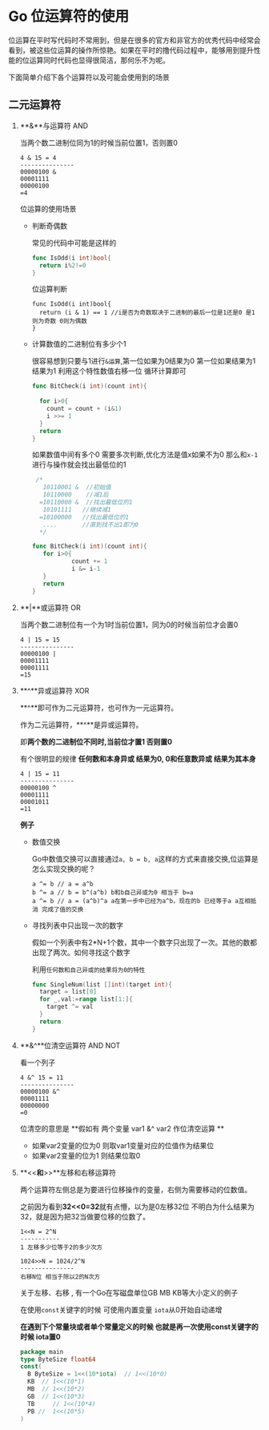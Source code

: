 # Go 位运算符的使用

位运算在平时写代码时不常用到，但是在很多的官方和非官方的优秀代码中经常会看到，被这些位运算的操作所惊艳。如果在平时的撸代码过程中，能够用到提升性能的位运算同时代码也显得很简洁，那何乐不为呢。

下面简单介绍下各个运算符以及可能会使用到的场景

## 二元运算符

1. **&**与运算符 AND

   当两个数二进制位同为1的时候当前位置1，否则置0

   ```
   4 & 15 = 4
   ---------------
   00000100 &
   00001111
   00000100
   =4
   ```

   位运算的使用场景

   - 判断奇偶数

     常见的代码中可能是这样的

     ```go
     func IsOdd(i int)bool{
       return i%2!=0
     }
     ```

     位运算判断

     ```
     func IsOdd(i int)bool{
       return (i & 1) == 1 //i是否为奇数取决于二进制的最后一位是1还是0 是1则为奇数 0则为偶数
     }
     ```

   - 计算数值的二进制位有多少个1

     很容易想到只要与1进行`&运算`,第一位如果为0结果为0 第一位如果结果为1 结果为1 利用这个特性数值右移一位 循环计算即可

     ```go
     func BitCheck(i int)(count int){
       
       for i>0{
         count = count + (i&1)
         i >>= 1
       }
       return 
     }
     ```

     如果数值中间有多个0 需要多次判断,优化方法是值x如果不为0 那么和`x-1`进行与操作就会找出最低位的1

     ```go
      /*
        10110001 &  //初始值 
        10110000    //减1后
       =10110000 &  //找出最低位的1
        10101111   //继续减1
       =10100000   //找出最低位的1
        ....       //直到找不出1即为0
       */
     
     func BitCheck(i int)(count int){
     	for i>0{
     			count += 1
     			i &= i-1
     	}
     	return
     }
     ```

     

2. **|**或运算符 OR

   当两个数二进制位有一个为1时当前位置1，同为0的时候当前位才会置0

   ```
   4 | 15 = 15
   ---------------
   00000100 |
   00001111
   00001111
   =15
   ```

   

3. **^**异或运算符 XOR

   **^**即可作为二元运算符，也可作为一元运算符。

   作为二元运算符，**^**是异或运算符。

   即**两个数的二进制位不同时,当前位才置1 否则置0**

   有个很明显的规律 **任何数和本身异或 结果为0, 0和任意数异或 结果为其本身**

   ```
   4 | 15 = 11
   ---------------
   00000100 ^
   00001111
   00001011
   =11
   ```

   **例子**

   - 数值交换

     Go中数值交换可以直接通过`a, b = b, a`这样的方式来直接交换,位运算是怎么实现交换的呢？

     ```
     a ^= b // a = a^b
     b ^= a // b = b^(a^b) b和b自己异或为0 相当于 b=a
     a ^= b // a = (a^b)^a a在第一步中已经为a^b，现在的b 已经等于a a互相抵消 完成了值的交换
     ```

   - 寻找列表中只出现一次的数字

     假如一个列表中有2*N+1个数，其中一个数字只出现了一次。其他的数都出现了两次。如何寻找这个数字

     利用`任何数和自己异或的结果将为0的特性`

     ```go
     func SingleNum(list []int)(target int){
       target = list[0]
       for _,val:=range list[1:]{
         target ^= val
       }
       return
     }
     ```

     

4. **&^**位清空运算符 AND NOT

   看一个列子

   ```
   4 &^ 15 = 11
   ---------------
   00000100 &^
   00001111
   00000000
   =0
   ```

   位清空的意思是 **假如有 两个变量 var1 &^ var2 作位清空运算  **

   - 如果var2变量的位为0 则取var1变量对应的位值作为结果位
   - 如果var2变量的位为1 则结果位取0

5. **<<**和**>>**左移和右移运算符

   两个运算符左侧总是为要进行位移操作的变量，右侧为需要移动的位数值。

   之前因为看到**32<<0=32**就有点懵，以为是0左移32位 不明白为什么结果为32，就是因为把32当做要位移的位数了。

   ```
   1<<N = 2^N
   -----------
   1 左移多少位等于2的多少次方
   ```

   ```
   1024>>N = 1024/2^N
   ---------------
   右移N位 相当于除以2的N次方
   ```

   关于左移、右移 , 有一个Go在写磁盘单位GB MB KB等大小定义的例子

   在使用`const`关键字的时候 可使用内置变量 `iota`从0开始自动递增 

   **在遇到下个常量块或者单个常量定义的时候 也就是再一次使用const关键字的时候 iota置0**

   ```go
   package main
   type ByteSize float64
   const(
     B ByteSize = 1<<(10*iota)  // 1<<(10*0)
     KB  // 1<<(10*1)
     MB  // 1<<(10*2)
     GB  // 1<<(10*3)
     TB 	// 1<<(10*4)
     PB //  1<<(10*5)
   )
   
   
   
   ```

   